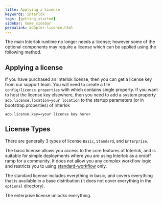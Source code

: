 ```yaml
---
title: Applying a License
keywords: interlok
tags: [getting_started]
sidebar: home_sidebar
permalink: adapter-license.html
---
```

The main Interlok runtime no longer needs a license; however some of the optional components may require a license which can be applied using the following method.

## Applying a license ##

If you have purchased an Interlok license, then you can get a license key from our support team. You will need to create a file `config/license.properties` with which contains single property. If you want to host the license key elsewhere, then you need to add a system property `adp.license.location=your location` to the startup parameters (or in bootstrap.properties) of Interlok

```
adp.license.key=<your license key here>
```

## License Types ##

There are generally 3 types of license `Basic`, `Standard`, and `Enterprise`.

The basic license allows you access to the core features of Interlok, and is suitable for simple deployments where you are using Interlok as a on/off ramp for a community. It does not allow you any complex workflow logic and restricts you to using [standard-workflow][] only.

The standard license includes everything in basic, and covers everything that is available in a base distribution (it does not cover everything in the `optional` directory).

The enterprise license unlocks everything.


[standard-workflow]: https://development.adaptris.net/nexus/content/sites/javadocs/com/adaptris/interlok-core/3.8-SNAPSHOT/com/adaptris/core/StandardWorkflow.html